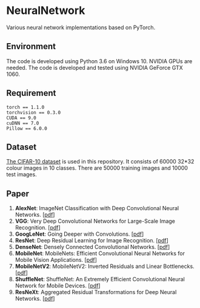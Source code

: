 # NeuralNetwork
Various neural network implementations based on PyTorch.
## Environment
The code is developed using Python 3.6 on Windows 10. NVIDIA GPUs are needed. The code is developed and tested using NVIDIA GeForce GTX 1060.
## Requirement
```
torch == 1.1.0
torchvision == 0.3.0
CUDA == 9.0
cuDNN == 7.0
Pillow == 6.0.0
```
## Dataset
[The CIFAR-10 dataset](http://www.cs.toronto.edu/~kriz/cifar.html) is used in this repository. It consists of 60000 32*32 colour images in 10 classes. There are 50000 training images and 10000 test images.
## Paper
1. **AlexNet**: ImageNet Classification with Deep Convolutional Neural Networks. [[pdf](http://papers.nips.cc/paper/4824-imagenet-classification-with-deep-convolutional-neural-networks.pdf)]
2. **VGG**: Very Deep Convolutional Networks for Large-Scale Image Recognition. [[pdf](https://arxiv.org/pdf/1409.1556v6.pdf)]
3. **GoogLeNet**: Going Deeper with Convolutions. [[pdf](https://arxiv.org/pdf/1409.4842.pdf)]
4. **ResNet**: Deep Residual Learning for Image Recognition. [[pdf](https://arxiv.org/pdf/1512.03385.pdf)]
5. **DenseNet**: Densely Connected Convolutional Networks. [[pdf](https://arxiv.org/pdf/1608.06993.pdf)]
6. **MobileNet**: MobileNets: Efficient Convolutional Neural Networks for Mobile Vision Applications. [[pdf](https://arxiv.org/pdf/1704.04861.pdf)]
7. **MobileNetV2**: MobileNetV2: Inverted Residuals and Linear Bottlenecks. [[pdf](https://arxiv.org/pdf/1801.04381.pdf)]
8. **ShuffleNet**: ShuffleNet: An Extremely Efficient Convolutional Neural Network for Mobile Devices. [[pdf](https://arxiv.org/pdf/1707.01083v2.pdf)]
9. **ResNeXt**: Aggregated Residual Transformations for Deep Neural Networks. [[pdf](https://arxiv.org/pdf/1611.05431.pdf)]
